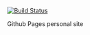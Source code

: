 [![Build Status](https://travis-ci.org/aaraney/aaraney.github.io.svg?branch=develop)](https://travis-ci.org/aaraney/aaraney.github.io)

Github Pages personal site
